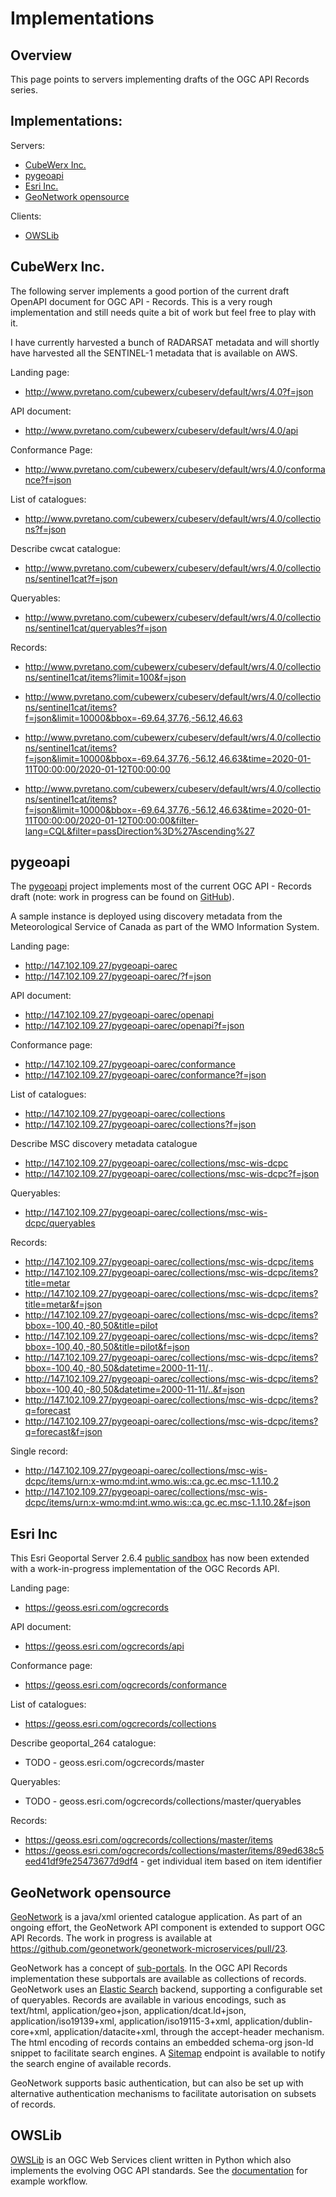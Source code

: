 # Implementations

## Overview

This page points to servers implementing drafts of the OGC API Records series.

## Implementations:

Servers:

* [CubeWerx Inc.](#cubewerx-inc)
* [pygeoapi](#pygeoapi)
* [Esri Inc.](#esri-inc)
* [GeoNetwork opensource](#geonetwork-opensource)

Clients:
* [OWSLib](#owslib)

## CubeWerx Inc.

The following server implements a good portion of the current draft OpenAPI
document for OGC API - Records.  This is a very rough implementation and still
needs quite a bit of work but feel free to play with it.

I have currently harvested a bunch of RADARSAT metadata and will shortly have 
harvested all the SENTINEL-1 metadata that is available on AWS.

Landing page:
* http://www.pvretano.com/cubewerx/cubeserv/default/wrs/4.0?f=json

API document:
* http://www.pvretano.com/cubewerx/cubeserv/default/wrs/4.0/api

Conformance Page:
* http://www.pvretano.com/cubewerx/cubeserv/default/wrs/4.0/conformance?f=json

List of catalogues:
* http://www.pvretano.com/cubewerx/cubeserv/default/wrs/4.0/collections?f=json

Describe cwcat catalogue:
* http://www.pvretano.com/cubewerx/cubeserv/default/wrs/4.0/collections/sentinel1cat?f=json

Queryables:

* http://www.pvretano.com/cubewerx/cubeserv/default/wrs/4.0/collections/sentinel1cat/queryables?f=json

Records:

* http://www.pvretano.com/cubewerx/cubeserv/default/wrs/4.0/collections/sentinel1cat/items?limit=100&f=json

* http://www.pvretano.com/cubewerx/cubeserv/default/wrs/4.0/collections/sentinel1cat/items?f=json&limit=10000&bbox=-69.64,37.76,-56.12,46.63

* http://www.pvretano.com/cubewerx/cubeserv/default/wrs/4.0/collections/sentinel1cat/items?f=json&limit=10000&bbox=-69.64,37.76,-56.12,46.63&time=2020-01-11T00:00:00/2020-01-12T00:00:00

* http://www.pvretano.com/cubewerx/cubeserv/default/wrs/4.0/collections/sentinel1cat/items?f=json&limit=10000&bbox=-69.64,37.76,-56.12,46.63&time=2020-01-11T00:00:00/2020-01-12T00:00:00&filter-lang=CQL&filter=passDirection%3D%27Ascending%27


## pygeoapi

The [pygeoapi](https://pygeoapi.io) project implements most of the current
OGC API - Records draft (note: work in progress can be found on [GitHub](https://github.com/tomkralidis/pygeoapi/tree/oarec)).

A sample instance is deployed using discovery metadata from the
Meteorological Service of Canada as part of the WMO Information System.

Landing page:

* http://147.102.109.27/pygeoapi-oarec
* http://147.102.109.27/pygeoapi-oarec/?f=json

API document:

* http://147.102.109.27/pygeoapi-oarec/openapi
* http://147.102.109.27/pygeoapi-oarec/openapi?f=json

Conformance page:

* http://147.102.109.27/pygeoapi-oarec/conformance
* http://147.102.109.27/pygeoapi-oarec/conformance?f=json

List of catalogues:

* http://147.102.109.27/pygeoapi-oarec/collections
* http://147.102.109.27/pygeoapi-oarec/collections?f=json

Describe MSC discovery metadata catalogue

* http://147.102.109.27/pygeoapi-oarec/collections/msc-wis-dcpc
* http://147.102.109.27/pygeoapi-oarec/collections/msc-wis-dcpc?f=json

Queryables:

* http://147.102.109.27/pygeoapi-oarec/collections/msc-wis-dcpc/queryables

Records:

* http://147.102.109.27/pygeoapi-oarec/collections/msc-wis-dcpc/items
* http://147.102.109.27/pygeoapi-oarec/collections/msc-wis-dcpc/items?title=metar
* http://147.102.109.27/pygeoapi-oarec/collections/msc-wis-dcpc/items?title=metar&f=json
* http://147.102.109.27/pygeoapi-oarec/collections/msc-wis-dcpc/items?bbox=-100,40,-80,50&title=pilot
* http://147.102.109.27/pygeoapi-oarec/collections/msc-wis-dcpc/items?bbox=-100,40,-80,50&title=pilot&f=json
* http://147.102.109.27/pygeoapi-oarec/collections/msc-wis-dcpc/items?bbox=-100,40,-80,50&datetime=2000-11-11/..
* http://147.102.109.27/pygeoapi-oarec/collections/msc-wis-dcpc/items?bbox=-100,40,-80,50&datetime=2000-11-11/..&f=json
* http://147.102.109.27/pygeoapi-oarec/collections/msc-wis-dcpc/items?q=forecast
* http://147.102.109.27/pygeoapi-oarec/collections/msc-wis-dcpc/items?q=forecast&f=json

Single record:

* http://147.102.109.27/pygeoapi-oarec/collections/msc-wis-dcpc/items/urn:x-wmo:md:int.wmo.wis::ca.gc.ec.msc-1.1.10.2
* http://147.102.109.27/pygeoapi-oarec/collections/msc-wis-dcpc/items/urn:x-wmo:md:int.wmo.wis::ca.gc.ec.msc-1.1.10.2&f=json

## Esri Inc

This Esri Geoportal Server 2.6.4 [public sandbox](http://geoss.esri.com/geoportal_264) has now been extended with a work-in-progress implementation of the OGC Records API.

Landing page:

* https://geoss.esri.com/ogcrecords

API document:

* https://geoss.esri.com/ogcrecords/api

Conformance page:

* https://geoss.esri.com/ogcrecords/conformance

List of catalogues:

* https://geoss.esri.com/ogcrecords/collections

Describe geoportal_264 catalogue:

* TODO - geoss.esri.com/ogcrecords/master 

Queryables:

* TODO - geoss.esri.com/ogcrecords/collections/master/queryables

Records:

* https://geoss.esri.com/ogcrecords/collections/master/items
* https://geoss.esri.com/ogcrecords/collections/master/items/89ed638c5eed41df9fe25473677d9df4 - get individual item based on item identifier

## GeoNetwork opensource

[GeoNetwork](https//geonetwork-opensource.org) is a java/xml oriented catalogue application. As part of an ongoing effort, the GeoNetwork API component is extended to support OGC API Records. The work in progress is available at https://github.com/geonetwork/geonetwork-microservices/pull/23.

GeoNetwork has a concept of [sub-portals](https://geonetwork-opensource.org/manuals/trunk/en/administrator-guide/configuring-the-catalog/portal-configuration.html). In the OGC API Records implementation these subportals are available as collections of records. GeoNetwork uses an [Elastic Search](https://elastic.co) backend, supporting a configurable set of queryables. Records are available in various encodings, such as text/html, application/geo+json, application/dcat.ld+json, application/iso19139+xml, application/iso19115-3+xml, application/dublin-core+xml, application/datacite+xml, through the accept-header mechanism. The html encoding of records contains an embedded schema-org json-ld snippet to facilitate search engines. A [Sitemap](https://sitemaps.org) endpoint is available to notify the search engine of available records.

GeoNetwork supports basic authentication, but can also be set up with alternative authentication mechanisms to facilitate autorisation on subsets of records.

## OWSLib

[OWSLib](https://geopython.github.io/OWSLib/) is an OGC Web Services client
written in Python which also implements the evolving OGC API standards.  See the
[documentation](https://geopython.github.io/OWSLib/#ogc-api-records-1-0) for example workflow.
